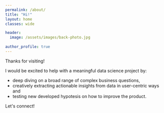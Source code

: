 ```yaml
---
permalink: /about/
title: "Hi!"
layout: home
classes: wide

header: 
  image: /assets/images/back-photo.jpg
  
author_profile: true
---
```


<p>Thanks for visiting! </p>
<p>I would be excited to help with a meaningful data science project by: 
<ul>
<li> deep diving on a broad range of complex business questions, </li>
<li> creatively extracting actionable insights from data in user-centric ways and </li>
<li> testing new developed hypotesis on how to improve the product. </li>
</ul>
Let's connect!
</p>  
